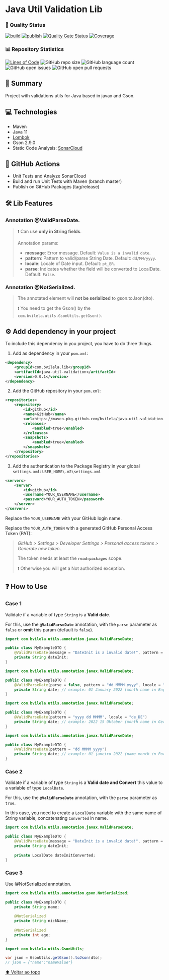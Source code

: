 # Java Util Validation Lib

### :dart: Quality Status
[![build](https://github.com/bvilela/java-util-validation-lib/actions/workflows/maven_ci_cd.yml/badge.svg?branch=master)](https://github.com/bvilela/java-util-validation-lib/actions/workflows/maven_ci_cd.yml)
[![publish](https://github.com/bvilela/java-util-validation-lib/actions/workflows/maven_ci_cd_publish.yml/badge.svg)](https://github.com/bvilela/java-util-validation-lib/actions/workflows/maven_ci_cd_publish.yml)
[![Quality Gate Status](https://sonarcloud.io/api/project_badges/measure?project=bvilela_java-util-validation-lib&metric=alert_status)](https://sonarcloud.io/summary/new_code?id=bvilela_java-util-validation-lib)
[![Coverage](https://sonarcloud.io/api/project_badges/measure?project=bvilela_java-util-validation-lib&metric=coverage)](https://sonarcloud.io/summary/new_code?id=bvilela_java-util-validation-lib)

### :bar_chart: Repository Statistics
[![Lines of Code](https://sonarcloud.io/api/project_badges/measure?project=bvilela_java-util-validation-lib&metric=ncloc)](https://sonarcloud.io/summary/new_code?id=bvilela_java-util-validation-lib)
![GitHub repo size](https://img.shields.io/github/repo-size/bvilela/java-util-validation-lib)
![GitHub language count](https://img.shields.io/github/languages/count/bvilela/java-util-validation-lib)
![GitHub open issues](https://img.shields.io/github/issues-raw/bvilela/java-util-validation-lib)
![GitHub open pull requests](https://img.shields.io/github/issues-pr/bvilela/java-util-validation-lib)
<!--![GitHub forks](https://img.shields.io/github/forks/bvilela/java-util-validation-lib)-->


## :mag_right: Summary
Project with validations utils for Java based in javax and Gson.


## :computer: Technologies
* Maven
* Java 11
* [Lombok](https://projectlombok.org/)
* Gson 2.9.0
* Static Code Analysis: [SonarCloud](https://sonarcloud.io/)


## :rocket: GitHub Actions
* Unit Tests and Analyze SonarCloud
* Build and run Unit Tests with Maven (branch master)
* Publish on GitHub Packages (tag/release)


## :hammer_and_wrench: Lib Features

### Annotation @ValidParseDate.

> :exclamation: Can use **only in String fields**.
> 
> Annotation params:
> - **message**: Error message. Default: `Value is a invalid date`.
> - **pattern**: Pattern to valid/parse String Date. Default: `dd/MM/yyyy`.
> - **locale**: Locale of Date input. Default: `pt_BR`.
> - **parse**: Indicates whether the field will be converted to LocalDate. Default: `False`.

### Annotation @NotSerialized.

> The annotated element will **not be serialized** to gson.toJson(dto).
> 
> :exclamation: You need to get the Gson() by the `com.bvilela.utils.GsonUtils.getGson()`.


## :gear: Add dependency in your project
To include this dependency in you project, you have to do three things.

1. Add as dependency in your `pom.xml`:
```xml
<dependency>
	<groupId>com.bvilela.lib</groupId>
	<artifactId>java-util-validation</artifactId>
	<version>0.0.1</version>
</dependency>
```

2. Add the GitHub repository in your `pom.xml`:
```xml
<repositories>
	<repository>
		<id>github</id>
		<name>GitHub</name>
		<url>https://maven.pkg.github.com/bvilela/java-util-validation-lib</url>
		<releases>
			<enabled>true</enabled>
		</releases>
		<snapshots>
			<enabled>true</enabled>
		</snapshots>
	</repository>
</repositories>
```

3. Add the authentication to the Package Registry in your global `settings.xml`: `USER_HOME\.m2\settings.xml`
```xml
<servers>
    <server>
        <id>github</id>
        <username>YOUR_USERNAME</username>
        <password>YOUR_AUTH_TOKEN</password>
    </server>
</servers>
```
Replace the `YOUR_USERNAME` with your GitHub login name.

Replace the `YOUR_AUTH_TOKEN` with a generated GitHub Personal Access Token (PAT):

> *GitHub > Settings > Developer Settings > Personal access tokens > Generate new token*. 
> 
> The token needs at least the **`read:packages`** scope.
>
> :exclamation: Otherwise you will get a Not authorized exception.


## :question: How to Use

### Case 1

Validate if a variable of type `String` is a **Valid date**. 

For this, use the **`@ValidParseDate`** annotation, with the `parse` parameter as `false` or **omit** this param (default is `false`).

```java
import com.bvilela.utils.annotation.javax.ValidParseDate;

public class MyExampleDTO {
	@ValidParseDate(message = "DateInit is a invalid date!", pattern = "dd-MM-yyyy")
	private String dateInit;
}
```

```java
import com.bvilela.utils.annotation.javax.ValidParseDate;

public class MyExampleDTO {
	@ValidParseDate(parse = false, pattern = "dd MMMM yyyy", locale = "en")
	private String date; // example: 01 January 2022 (month name in English)
}
```

```java
import com.bvilela.utils.annotation.javax.ValidParseDate;

public class MyExampleDTO {
	@ValidParseDate(pattern = "yyyy dd MMMM", locale = "de_DE")
	private String date; // example: 2022 15 Oktober (month name in German)
}
```

```java
import com.bvilela.utils.annotation.javax.ValidParseDate;

public class MyExampleDTO {
	@ValidParseDate(pattern = "dd MMMM yyyy")
	private String date; // example: 01 janeiro 2022 (name month in Portuguese)
}
```

### Case 2

Validate if a variable of type `String` is a **Valid date and Convert** this value to a variable of type `LocalDate`.

For this, use the **`@ValidParseDate`** annotation, with the `parse` parameter as `true`.

In this case, you need to create a `LocalDate` variable with the same name of String variable, concatenating `Converted` in name.

```java
import com.bvilela.utils.annotation.javax.ValidParseDate;

public class MyExampleDTO {
	@ValidParseDate(message = "DateInit is a invalid date!", pattern = "dd-MM-yyyy", parse = true)
	private String dateInit;
	
	private LocalDate dateInitConverted;
}
```

### Case 3
Use @NotSerialized annotation.

```java
import com.bvilela.utils.annotation.gson.NotSerialized;

public class MyExampleDTO {
	private String name;
	
	@NotSerialized
	private String nickName;
	
	@NotSerialized
	private int age;
}
```

```java
import com.bvilela.utils.GsonUtils;

var json = GsonUtils.getGson().toJson(dto);
// json = {"name":"nameValue"}
```

[⬆ Voltar ao topo](#java-util-validation-lib)<br>
